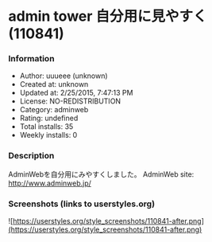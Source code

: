 # admin tower 自分用に見やすく (110841)

### Information
- Author: uuueee (unknown)
- Created at: unknown
- Updated at: 2/25/2015, 7:47:13 PM
- License: NO-REDISTRIBUTION
- Category: adminweb
- Rating: undefined
- Total installs: 35
- Weekly installs: 0


### Description
AdminWebを自分用にみやすくしました。
AdminWeb site: http://www.adminweb.jp/


### Screenshots (links to userstyles.org)
![https://userstyles.org/style_screenshots/110841-after.png](https://userstyles.org/style_screenshots/110841-after.png)


